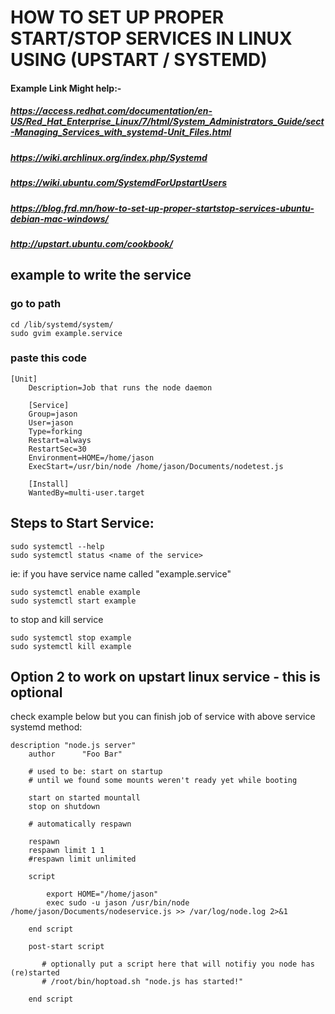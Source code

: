 # HOW TO SET UP PROPER START/STOP SERVICES IN LINUX USING (UPSTART / SYSTEMD)

#### Example Link Might help:-
##### https://access.redhat.com/documentation/en-US/Red_Hat_Enterprise_Linux/7/html/System_Administrators_Guide/sect-Managing_Services_with_systemd-Unit_Files.html
##### https://wiki.archlinux.org/index.php/Systemd
##### https://wiki.ubuntu.com/SystemdForUpstartUsers
##### https://blog.frd.mn/how-to-set-up-proper-startstop-services-ubuntu-debian-mac-windows/
##### http://upstart.ubuntu.com/cookbook/

## example to write the service

### go to path 

	cd /lib/systemd/system/
	sudo gvim example.service
	 
### paste this code
	
	[Unit]
        Description=Job that runs the node daemon
        
        [Service]
        Group=jason
        User=jason
        Type=forking
        Restart=always
        RestartSec=30
        Environment=HOME=/home/jason
        ExecStart=/usr/bin/node /home/jason/Documents/nodetest.js
        
        [Install]
        WantedBy=multi-user.target

## Steps to Start Service:
	sudo systemctl --help
	sudo systemctl status <name of the service> 

ie: if you have service name called "example.service"

	sudo systemctl enable example
	sudo systemctl start example

to stop and kill service

	sudo systemctl stop example
	sudo systemctl kill example

## Option 2 to work on upstart linux service - this is optional

check example below but you can finish job of service with above service systemd method:

	
	description "node.js server"
        author      "Foo Bar"
        
        # used to be: start on startup
        # until we found some mounts weren't ready yet while booting
        
        start on started mountall
        stop on shutdown
        
        # automatically respawn
        
        respawn
        respawn limit 1 1
        #respawn limit unlimited
        
        script
            
            export HOME="/home/jason"
            exec sudo -u jason /usr/bin/node /home/jason/Documents/nodeservice.js >> /var/log/node.log 2>&1
        
        end script
        
        post-start script
           
           # optionally put a script here that will notifiy you node has (re)started
           # /root/bin/hoptoad.sh "node.js has started!"
           
        end script




